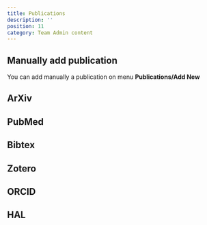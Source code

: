 ```yaml
---
title: Publications
description: ''
position: 11
category: Team Admin content
---
```



## Manually add publication

You can add manually a publication on menu **Publications/Add New**


<article-image src="Add_Edit_publication.png" alt="Manually Add Publication" 
size="100" :center="false">
</article-image>

## ArXiv

## PubMed

## Bibtex

## Zotero

## ORCID

## HAL

